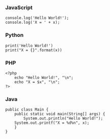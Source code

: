 ### JavaScript

```
console.log('Hello World!');
console.log('X = ' + x);
```

### Python

```
print('Hello World!')
print("X = {}".format(x))
```

### PHP

```
<?php
    echo "Hello World!", "\n";
    echo "X = $x", "\n";
?>
```

### Java

```
public class Main {
    public static void main(String[] args) {
        System.out.println("Hello World!");
	System.out.printf("X = %d%n", x);
    }	
}
```
